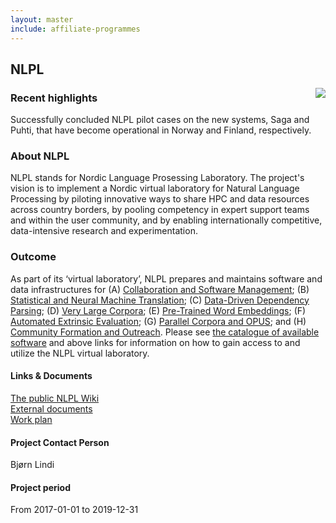 ```yaml
---
layout: master
include: affiliate-programmes
---
```


## NLPL
<img class="normal" align="right" src="{% include baseurl %}/assets/images/NLPL_logo.jpeg">

### Recent highlights
Successfully concluded NLPL pilot cases on the new systems, Saga and Puhti, that have become operational in Norway and Finland, respectively.
     
### About NLPL
NLPL stands for Nordic Language Prosessing Laboratory. The project's vision is to implement a Nordic virtual laboratory for Natural Language Processing by piloting innovative ways to share HPC and data resources across country borders, by pooling competency in expert support teams and within the user community, and by enabling internationally competitive, data-intensive research and experimentation.
 
### Outcome
As part of its ‘virtual laboratory’, NLPL prepares and maintains software and data infrastructures for (A) [Collaboration and Software Management](http://wiki.nlpl.eu/index.php/Infrastructure/home); (B) [Statistical and Neural Machine Translation](http://wiki.nlpl.eu/index.php/Translation/home); (C) [Data-Driven Dependency Parsing](http://wiki.nlpl.eu/index.php/Parsing/home); (D) [Very Large Corpora](http://wiki.nlpl.eu/index.php/Corpora/home); (E) [Pre-Trained Word Embeddings](http://wiki.nlpl.eu/index.php/Vectors/home); (F) [Automated Extrinsic Evaluation](http://wiki.nlpl.eu/index.php/Evaluation/home); (G) [Parallel Corpora and OPUS](http://wiki.nlpl.eu/index.php/Corpora/OPUS); and (H) [Community Formation and Outreach](http://wiki.nlpl.eu/index.php/Community/home). Please see [the catalogue of available software](http://wiki.nlpl.eu/index.php/Infrastructure/software/catalogue) and above links for information on how to gain access to and utilize the NLPL virtual laboratory.
 
#### Links & Documents
[The public NLPL Wiki](http://wiki.nlpl.eu/index.php/Home) <br/>
[External documents](https://wiki.neic.no/wiki/Nordic_language_processing_laboratory) <br/>
[Work plan](https://wiki.neic.no/w/ext/img_auth.php/a/a9/20161220_NeIC_NLPL_workplan_approved.pdf)

#### Project Contact Person
Bjørn Lindi

#### Project period
From 2017-01-01 to 2019-12-31
                     

